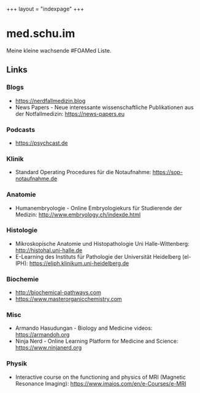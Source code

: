 +++
layout = "indexpage"
+++

# med.schu.im

Meine kleine wachsende #FOAMed Liste.

## Links

### Blogs

* https://nerdfallmedizin.blog
* News Papers - Neue interessante wissenschaftliche Publikationen aus der Notfallmedizin: https://news-papers.eu

### Podcasts

* https://psychcast.de

### Klinik

* Standard Operating Procedures für die Notaufnahme: https://sop-notaufnahme.de

### Anatomie

* Humanembryologie - Online Embryologiekurs für Studierende der Medizin: http://www.embryology.ch/indexde.html

### Histologie

* Mikroskopische Anatomie und Histopathologie Uni Halle-Wittenberg: http://histohal.uni-halle.de
* E-Learning des Instituts für Pathologie der Universität Heidelberg (el-IPH): https://eliph.klinikum.uni-heidelberg.de

### Biochemie

* http://biochemical-pathways.com
* https://www.masterorganicchemistry.com

### Misc

* Armando Hasudungan - Biology and Medicine videos: https://armandoh.org
* Ninja Nerd - Online Learning Platform for Medicine and Science: https://www.ninjanerd.org

### Physik

* Interactive course on the functioning and physics of MRI (Magnetic Resonance Imaging): https://www.imaios.com/en/e-Courses/e-MRI

